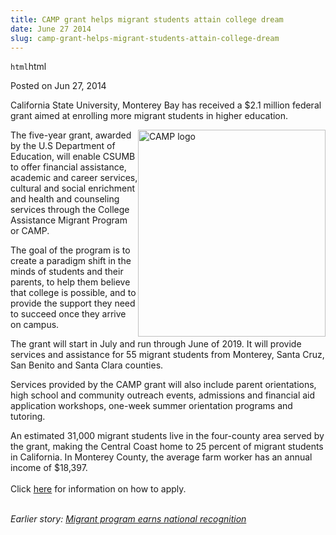 ```yaml
---
title: CAMP grant helps migrant students attain college dream
date: June 27 2014
slug: camp-grant-helps-migrant-students-attain-college-dream
---
```


`html`html

<span class="date">Posted on Jun 27, 2014 </span>

<p>California State University, Monterey Bay has received a $2.1
million federal grant aimed at enrolling more migrant students in
higher education.</p>
<p><img alt="CAMP logo" src="https://news.csumb.edu/sites/default/files/65/attachments/news/images/camp_image_0.jpg" style="width:300px; height:331px; float:right">The five-year
grant, awarded by the U.S Department of Education, will enable
CSUMB to offer financial assistance, academic and career services,
cultural and social enrichment and health and counseling services
through the College Assistance Migrant Program or CAMP.</img></p>
<p>The goal of the program is to create a paradigm shift in the
minds of students and their parents, to help them believe that
college is possible, and to provide the support they need to
succeed once they arrive on campus.</p>
<p>The grant will start in July and run through June of 2019. It
will provide services and assistance for 55 migrant students from
Monterey, Santa Cruz, San Benito and Santa Clara counties.</p>
<p>Services provided by the CAMP grant will also include parent
orientations, high school and community outreach events, admissions
and financial aid application workshops, one-week summer
orientation programs and tutoring.</p>
<p>An estimated 31,000 migrant students live in the four-county
area served by the grant, making the Central Coast home to 25
percent of migrant students in California. In Monterey County, the
average farm worker has an annual income of $18,397.<br>
<br>
Click <a href="https://eosp.csumb.edu/how-apply-1" rel="nofollow">here</a> for information on how to apply.</br></br></p>
<p><em>Earlier story: <a href="../../../2011/jul/28/migrant-program-earns-national-recognition.html" rel="nofollow">Migrant program earns national recognition</a><br>
<br>
&#xA0;</br></br></em></p>

```

```
